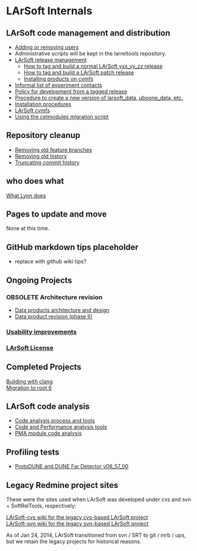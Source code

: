# LArSoft Internals



## LArSoft code management and distribution

-   [Adding or removing users](Adding_or_removing_users)
-   Administrative scripts will be kept in the larreltools repository.
-   [LArSoft release management](LArSoft_release_management)
    -   [How to tag and build a normal LArSoft vxx_yy_zz release](How_to_tag_and_build_a_LArSoft_vx_yy_zz_release)
    -   [How to tag and build a LArSoft patch release](How_to_tag_and_build_a_LArSoft_patch_release)
    -   [Installing products on cvmfs](Installing_products_on_cvmfs)
-   [Informal list of experiment contacts](Informal_list_of_experiment_contacts)
-   [Policy for development from a tagged release](Policy_for_development_from_a_tagged_release)
-   [Procedure to create a new version of larsoft_data, uboone_data, etc.](Procedure_to_create_a_new_version_of_larsoft_data)
-   [Installation procedures](/wiki/Installation_procedures)
-   [LArSoft cvmfs](LArSoft_cvmfs)
-   [Using the cetmodules migration script](Using_the_cetmodules_migration_script)

## Repository cleanup

-   [Removing old feature branches](Removing_old_feature_branches)
-   [Removing old history](Removing_old_history)
-   [Truncating commit history](Truncating_commit_history)

## who does what

[What Lynn does](What_Lynn_does)

## Pages to update and move

None at this time.

## GitHub markdown tips placeholder

-   replace with github wiki tips?

## Ongoing Projects

### OBSOLETE Architecture revision

-   [Data products architecture and design](Data_products_architecture_and_design)
-   [Data product revision (phase II)](Data_product_revision_(phase_II))

### [Usability improvements](Usability_improvements)

### [LArSoft License](LArSoft_License)

## Completed Projects

[Building with clang](Building_with_clang)  
[Migration to root 6](Migration_to_root_6)

## LArSoft code analysis

-   [Code analysis process and tools](Code_analysis_process_and_tools)
-   [Code and Performance analysis tools](Code_and_Performance_analysis_tools)
-   [PMA module code analysis](PMA_module_code_analysis)

## Profiling tests

-   [ProtoDUNE and DUNE Far Detector v06_57_00](ProtoDUNE_and_DUNE_Far_Detector_v06_57_00)

## Legacy Redmine project sites

These were the sites used when LArSoft was developed under cvs and svn + SoftRelTools, respectively:

[LArSoft-cvs wiki for the legacy cvs-based LArSoft project](https://cdcvs.fnal.gov/redmine/projects/larsoft-cvs/wiki/)  
[LArSoft-svn wiki for the legacy svn-based LArSoft project](https://cdcvs.fnal.gov/redmine/projects/larsoftsvn/wiki/)

As of Jan 24, 2014, LArSoft transitioned from svn / SRT to git / mrb / ups, but we retain the legacy projects for historical reasons.
